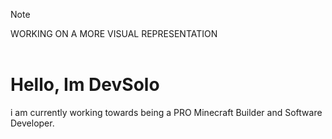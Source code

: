 
> [!NOTE]
WORKING ON A MORE VISUAL REPRESENTATION
<br/>
<br/>

# Hello, Im DevSolo
i am currently working towards being a PRO Minecraft Builder and Software Developer.
